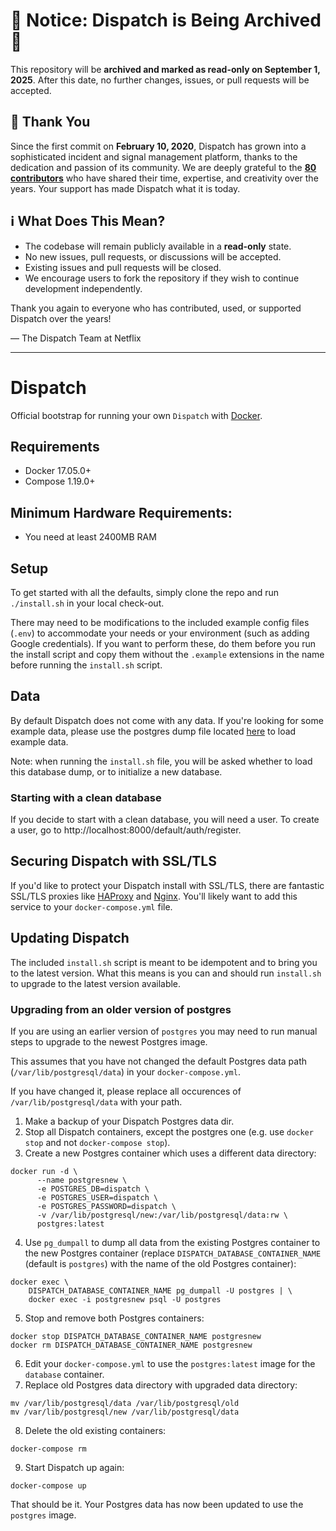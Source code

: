 # 🚨 Notice: Dispatch is Being Archived 🚨

This repository will be **archived and marked as read-only on September 1, 2025**. After this date, no further changes, issues, or pull requests will be accepted.

## 🙏 Thank You

Since the first commit on **February 10, 2020**, Dispatch has grown into a sophisticated incident and signal management platform, thanks to the dedication and passion of its community. We are deeply grateful to the **[80 contributors](https://github.com/Netflix/dispatch/graphs/contributors)** who have shared their time, expertise, and creativity over the years. Your support has made Dispatch what it is today.

## ℹ️ What Does This Mean?

- The codebase will remain publicly available in a **read-only** state.
- No new issues, pull requests, or discussions will be accepted.
- Existing issues and pull requests will be closed.
- We encourage users to fork the repository if they wish to continue development independently.

Thank you again to everyone who has contributed, used, or supported Dispatch over the years!

— The Dispatch Team at Netflix

---

# Dispatch

Official bootstrap for running your own `Dispatch` with [Docker](https://www.docker.com/).

## Requirements

- Docker 17.05.0+
- Compose 1.19.0+

## Minimum Hardware Requirements:

- You need at least 2400MB RAM

## Setup

To get started with all the defaults, simply clone the repo and run `./install.sh` in your local check-out.

There may need to be modifications to the included example config files (`.env`) to accommodate your needs or your environment (such as adding Google credentials). If you want to perform these, do them before you run the install script and copy them without the `.example` extensions in the name before running the `install.sh` script.

## Data

By default Dispatch does not come with any data. If you're looking for some example data, please use the postgres dump file located [here](https://github.com/Netflix/dispatch/blob/main/data/dispatch-sample-data.dump) to load example data.

Note: when running the `install.sh` file, you will be asked whether to load this database dump, or to initialize a new database.

### Starting with a clean database

If you decide to start with a clean database, you will need a user. To create a user, go to http://localhost:8000/default/auth/register.

## Securing Dispatch with SSL/TLS

If you'd like to protect your Dispatch install with SSL/TLS, there are
fantastic SSL/TLS proxies like [HAProxy](http://www.haproxy.org/)
and [Nginx](http://nginx.org/). You'll likely want to add this service to your `docker-compose.yml` file.

## Updating Dispatch

The included `install.sh` script is meant to be idempotent and to bring you to the latest version. What this means is you can and should run `install.sh` to upgrade to the latest version available.

### Upgrading from an older version of postgres

If you are using an earlier version of `postgres` you may need to run manual steps to upgrade to the newest Postgres image.

This assumes that you have not changed the default Postgres data path (`/var/lib/postgresql/data`) in your `docker-compose.yml`.

If you have changed it, please replace all occurences of `/var/lib/postgresql/data` with your path.

1. Make a backup of your Dispatch Postgres data dir.
2. Stop all Dispatch containers, except the postgres one (e.g. use `docker stop` and not `docker-compose stop`).
3. Create a new Postgres container which uses a different data directory:
```
docker run -d \
      --name postgresnew \
      -e POSTGRES_DB=dispatch \
      -e POSTGRES_USER=dispatch \
      -e POSTGRES_PASSWORD=dispatch \
      -v /var/lib/postgresql/new:/var/lib/postgresql/data:rw \
      postgres:latest
```
4. Use `pg_dumpall` to dump all data from the existing Postgres container to the new Postgres container (replace `DISPATCH_DATABASE_CONTAINER_NAME` (default is `postgres`) with the name of the old Postgres container):
```
docker exec \
    DISPATCH_DATABASE_CONTAINER_NAME pg_dumpall -U postgres | \
    docker exec -i postgresnew psql -U postgres
```
5. Stop and remove both Postgres containers:
```
docker stop DISPATCH_DATABASE_CONTAINER_NAME postgresnew
docker rm DISPATCH_DATABASE_CONTAINER_NAME postgresnew
```
6. Edit your `docker-compose.yml` to use the `postgres:latest` image for the `database` container.
7. Replace old Postgres data directory with upgraded data directory:
```
mv /var/lib/postgresql/data /var/lib/postgresql/old
mv /var/lib/postgresql/new /var/lib/postgresql/data
```
8. Delete the old existing containers:
```
docker-compose rm
```
9. Start Dispatch up again:
```
docker-compose up
```

That should be it. Your Postgres data has now been updated to use the `postgres` image.
